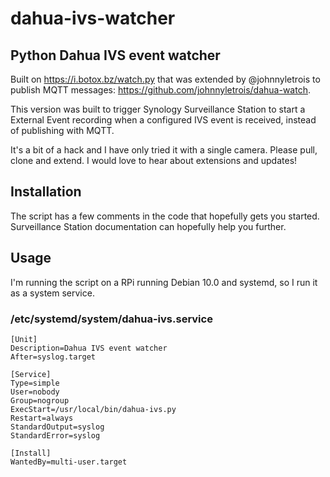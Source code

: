 # dahua-ivs-watcher
## Python Dahua IVS event watcher

Built on https://i.botox.bz/watch.py that was extended by @johnnyletrois to publish MQTT messages: 
https://github.com/johnnyletrois/dahua-watch.

This version was built to trigger Synology Surveillance Station to start a External Event recording when a configured 
IVS event is received, instead of publishing with MQTT.

It's a bit of a hack and I have only tried it with a single camera. Please pull, clone and extend. I would love to hear 
about extensions and updates!

## Installation
The script has a few comments in the code that hopefully gets you started. Surveillance Station documentation can hopefully
help you further.

## Usage
I'm running the script on a RPi running Debian 10.0 and systemd, so I run it as a system service. 

### /etc/systemd/system/dahua-ivs.service
```
[Unit]
Description=Dahua IVS event watcher
After=syslog.target

[Service]
Type=simple
User=nobody
Group=nogroup
ExecStart=/usr/local/bin/dahua-ivs.py
Restart=always
StandardOutput=syslog
StandardError=syslog

[Install]
WantedBy=multi-user.target
